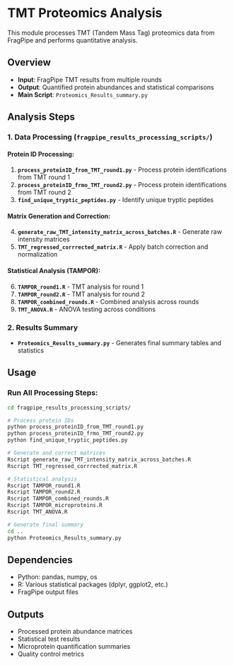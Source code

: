# TMT Proteomics Analysis

This module processes TMT (Tandem Mass Tag) proteomics data from FragPipe and performs quantitative analysis.

## Overview
- **Input**: FragPipe TMT results from multiple rounds
- **Output**: Quantified protein abundances and statistical comparisons
- **Main Script**: `Proteomics_Results_summary.py`

## Analysis Steps

### 1. Data Processing (`fragpipe_results_processing_scripts/`)

#### Protein ID Processing:
1. **`process_proteinID_from_TMT_round1.py`** - Process protein identifications from TMT round 1
2. **`process_proteinID_frmo_TMT_round2.py`** - Process protein identifications from TMT round 2
3. **`find_unique_tryptic_peptides.py`** - Identify unique tryptic peptides

#### Matrix Generation and Correction:
4. **`generate_raw_TMT_intensity_matrix_across_batches.R`** - Generate raw intensity matrices
5. **`TMT_regressed_corrrected_matrix.R`** - Apply batch correction and normalization

#### Statistical Analysis (TAMPOR):
6. **`TAMPOR_round1.R`** - TMT analysis for round 1
7. **`TAMPOR_round2.R`** - TMT analysis for round 2  
8. **`TAMPOR_combined_rounds.R`** - Combined analysis across rounds
9. **`TMT_ANOVA.R`** - ANOVA testing across conditions

### 2. Results Summary
- **`Proteomics_Results_summary.py`** - Generates final summary tables and statistics

## Usage

### Run All Processing Steps:
```bash
cd fragpipe_results_processing_scripts/

# Process protein IDs
python process_proteinID_from_TMT_round1.py
python process_proteinID_frmo_TMT_round2.py
python find_unique_tryptic_peptides.py

# Generate and correct matrices
Rscript generate_raw_TMT_intensity_matrix_across_batches.R
Rscript TMT_regressed_corrrected_matrix.R

# Statistical analysis
Rscript TAMPOR_round1.R
Rscript TAMPOR_round2.R
Rscript TAMPOR_combined_rounds.R
Rscript TAMPOR_microproteins.R
Rscript TMT_ANOVA.R

# Generate final summary
cd ..
python Proteomics_Results_summary.py
```

## Dependencies
- Python: pandas, numpy, os
- R: Various statistical packages (dplyr, ggplot2, etc.)
- FragPipe output files

## Outputs
- Processed protein abundance matrices
- Statistical test results
- Microprotein quantification summaries
- Quality control metrics
